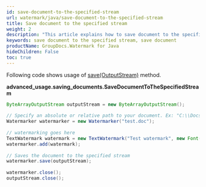 ```yaml
---
id: save-document-to-the-specified-stream
url: watermark/java/save-document-to-the-specified-stream
title: Save document to the specified stream
weight: 2
description: "This article explains how to save document to the specified stream while using GroupDocs.Watermarks Java API."
keywords: save document to the specified stream, save document 
productName: GroupDocs.Watermark for Java
hideChildren: False
toc: true
---
```

Following code shows usage of [save(OutputStream)](https://reference.groupdocs.com/watermark/java/com.groupdocs.watermark/Watermarker#save(java.io.OutputStream)) method.

**advanced\_usage.saving\_documents.SaveDocumentToTheSpecifiedStream**

```java
ByteArrayOutputStream outputStream = new ByteArrayOutputStream();                                
                                                                                                 
// Specify an absolute or relative path to your document. Ex: "C:\\Docs\\test.doc"
Watermarker watermarker = new Watermarker("test.doc");                                  
                                                                                                 
// watermarking goes here                                                                        
TextWatermark watermark = new TextWatermark("Test watermark", new Font("Arial", 12));            
watermarker.add(watermark);                                                                      
                                                                                                 
// Saves the document to the specified stream                                                    
watermarker.save(outputStream);                                                                  
                                                                                                 
watermarker.close();                                                                             
outputStream.close();                                                                            
```

